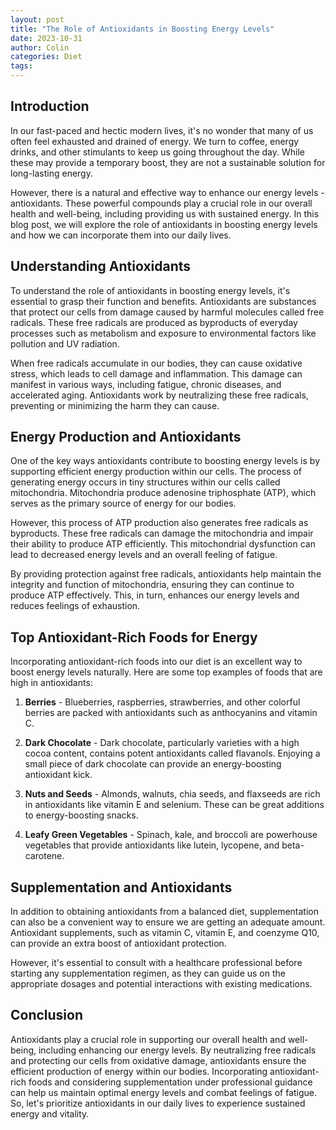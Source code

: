 ```yaml
---
layout: post
title: "The Role of Antioxidants in Boosting Energy Levels"
date: 2023-10-31
author: Colin
categories: Diet
tags: 
---
```


## Introduction

In our fast-paced and hectic modern lives, it's no wonder that many of us often feel exhausted and drained of energy. We turn to coffee, energy drinks, and other stimulants to keep us going throughout the day. While these may provide a temporary boost, they are not a sustainable solution for long-lasting energy. 

However, there is a natural and effective way to enhance our energy levels - antioxidants. These powerful compounds play a crucial role in our overall health and well-being, including providing us with sustained energy. In this blog post, we will explore the role of antioxidants in boosting energy levels and how we can incorporate them into our daily lives.

## Understanding Antioxidants

To understand the role of antioxidants in boosting energy levels, it's essential to grasp their function and benefits. Antioxidants are substances that protect our cells from damage caused by harmful molecules called free radicals. These free radicals are produced as byproducts of everyday processes such as metabolism and exposure to environmental factors like pollution and UV radiation.

When free radicals accumulate in our bodies, they can cause oxidative stress, which leads to cell damage and inflammation. This damage can manifest in various ways, including fatigue, chronic diseases, and accelerated aging. Antioxidants work by neutralizing these free radicals, preventing or minimizing the harm they can cause.

## Energy Production and Antioxidants

One of the key ways antioxidants contribute to boosting energy levels is by supporting efficient energy production within our cells. The process of generating energy occurs in tiny structures within our cells called mitochondria. Mitochondria produce adenosine triphosphate (ATP), which serves as the primary source of energy for our bodies.

However, this process of ATP production also generates free radicals as byproducts. These free radicals can damage the mitochondria and impair their ability to produce ATP efficiently. This mitochondrial dysfunction can lead to decreased energy levels and an overall feeling of fatigue.

By providing protection against free radicals, antioxidants help maintain the integrity and function of mitochondria, ensuring they can continue to produce ATP effectively. This, in turn, enhances our energy levels and reduces feelings of exhaustion.

## Top Antioxidant-Rich Foods for Energy

Incorporating antioxidant-rich foods into our diet is an excellent way to boost energy levels naturally. Here are some top examples of foods that are high in antioxidants:

1. **Berries** - Blueberries, raspberries, strawberries, and other colorful berries are packed with antioxidants such as anthocyanins and vitamin C.

2. **Dark Chocolate** - Dark chocolate, particularly varieties with a high cocoa content, contains potent antioxidants called flavanols. Enjoying a small piece of dark chocolate can provide an energy-boosting antioxidant kick.

3. **Nuts and Seeds** - Almonds, walnuts, chia seeds, and flaxseeds are rich in antioxidants like vitamin E and selenium. These can be great additions to energy-boosting snacks.

4. **Leafy Green Vegetables** - Spinach, kale, and broccoli are powerhouse vegetables that provide antioxidants like lutein, lycopene, and beta-carotene.

## Supplementation and Antioxidants

In addition to obtaining antioxidants from a balanced diet, supplementation can also be a convenient way to ensure we are getting an adequate amount. Antioxidant supplements, such as vitamin C, vitamin E, and coenzyme Q10, can provide an extra boost of antioxidant protection.

However, it's essential to consult with a healthcare professional before starting any supplementation regimen, as they can guide us on the appropriate dosages and potential interactions with existing medications.

## Conclusion

Antioxidants play a crucial role in supporting our overall health and well-being, including enhancing our energy levels. By neutralizing free radicals and protecting our cells from oxidative damage, antioxidants ensure the efficient production of energy within our bodies. Incorporating antioxidant-rich foods and considering supplementation under professional guidance can help us maintain optimal energy levels and combat feelings of fatigue. So, let's prioritize antioxidants in our daily lives to experience sustained energy and vitality.